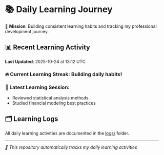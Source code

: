 # 📚 Daily Learning Journey

🎯 **Mission**: Building consistent learning habits and tracking my professional development journey.

## 📊 Recent Learning Activity

**Last Updated**: 2025-10-24 at 13:12 UTC

### 🔥 Current Learning Streak: Building daily habits!

### 📝 Latest Learning Session:
- Reviewed statistical analysis methods
- Studied financial modeling best practices

## 🗂️ Learning Logs

All daily learning activities are documented in the [logs/](./logs/) folder.

---
*🤖 This repository automatically tracks my daily learning activities*
